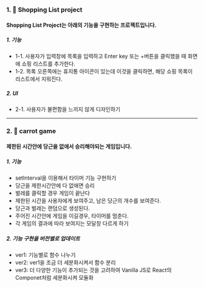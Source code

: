 ### 1. 🎁 Shopping List project

#### Shopping List Project는 아래의 기능을 구현하는 프로젝트입니다.

##### 1. 기능

- 1-1. 사용자가 입력창에 목록을 입력하고 Enter key 또는 +버튼을 클릭했을 때 화면에 쇼핑 리스트를 추가한다.
- 1-2. 목록 오른쪽에는 휴지통 아이콘이 있는데 이것을 클릭하면, 해당 쇼핑 목록이 리스트에서 지워진다.

##### 2. UI

- 2-1. 사용자가 불편함을 느끼지 않게 디자인하기

---

### 2. 🥕 carrot game

#### 제한된 시간안에 당근을 없애서 승리해야되는 게임입니다.

##### 1. 기능

- setInterval을 이용해서 타이머 기능 구현하기
- 당근을 제한시간안에 다 없애면 승리
- 벌레를 클릭할 경우 게임이 끝난다
- 제한된 시간을 사용자에게 보여주고, 남은 당근의 개수를 보여준다.
- 당근과 벌레는 랜덤으로 생성된다.
- 주어진 시간안에 게임을 이길경우, 타이머를 멈춘다.
- 각 게임의 결과에 따라 보여지는 모달창 다르게 하기

##### 2. 기능 구현을 버전별로 업데이트

- ver1: 기능별로 함수 나누기
- ver2: ver1을 조금 더 세분화시켜서 함수 분리
- ver3: 더 다양한 기능이 추가되는 것을 고려하여 Vanilla JS로 React의 Componet처럼 세분화시켜 모듈화
